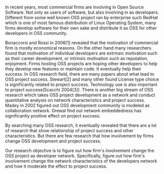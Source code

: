 In recent years, most commercial firms are involving in Open Source Software. Not only as users of software, but also involving in as developers.
Different from some well known OSS project ran by enterprise such RedHat which is one of most famous distribution of Linux Operating System, many firms develop software for their own sake and distribute it as OSS for other developers in OSS community.

Bonaccorsi and Rossi in 2006[1] revealed that the motivation of commercial firm is mostly economical reasons. On the other hand many researchers found that motivation of individual developers are extrinsic motivation such as their career development, or intrinsic motivation such as reputation, enjoyment.
Firms hosting OSS projects are hoping other developers to help they develop new features or maintain code. It eventually help their success.
In OSS research field, there are many papers about what lead to OSS project success.
Stewart[2] and many other found License type choice is significantly related to project success. Technology use is also important to project success(Scacchi 2004[3]). There is another big stream of OSS research which takes OSS project development as a network and conduct quantitative analysis on network characteristics and project success.
Madey in 2002 figured out OSS development community is modeled as collaboration network.
Grewal find out network embeddedness has significantly positive effect on project success.

By searching many OSS research, it eventually revealed that there are a lot of research that show relationship of project success and other characteristics. But there are few research that how involvement by firms change OSS development and project success.

Our research objective is to figure out how firm's involvement change the OSS project as developer network. Specifically, figure out how firm's involvement change the network characteristics of the developers network and how it moderate the effect to project success.
